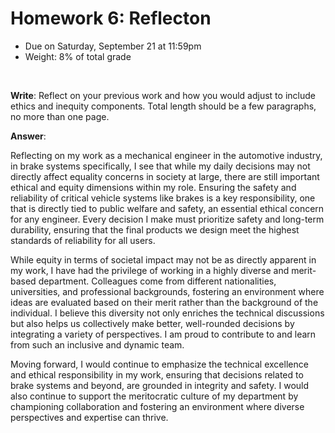 # Homework 6: Reflecton

- Due on Saturday, September 21 at 11:59pm
- Weight: 8% of total grade

<br>

**Write**: Reflect on your previous work and how you would adjust to include ethics and inequity components. Total length should be a few paragraphs, no more than one page.

**Answer**: 

Reflecting on my work as a mechanical engineer in the automotive industry, in brake systems specifically, I see that while my daily decisions may not directly affect equality concerns in society at large, there are still important ethical and equity dimensions within my role. Ensuring the safety and reliability of critical vehicle systems like brakes is a key responsibility, one that is directly tied to public welfare and safety, an essential ethical concern for any engineer. Every decision I make must prioritize safety and long-term durability, ensuring that the final products we design meet the highest standards of reliability for all users.

While equity in terms of societal impact may not be as directly apparent in my work, I have had the privilege of working in a highly diverse and merit-based department. Colleagues come from different nationalities, universities, and professional backgrounds, fostering an environment where ideas are evaluated based on their merit rather than the background of the individual. I believe this diversity not only enriches the technical discussions but also helps us collectively make better, well-rounded decisions by integrating a variety of perspectives. I am proud to contribute to and learn from such an inclusive and dynamic team.

Moving forward, I would continue to emphasize the technical excellence and ethical responsibility in my work, ensuring that decisions related to brake systems and beyond, are grounded in integrity and safety. I would also continue to support the meritocratic culture of my department by championing collaboration and fostering an environment where diverse perspectives and expertise can thrive.
